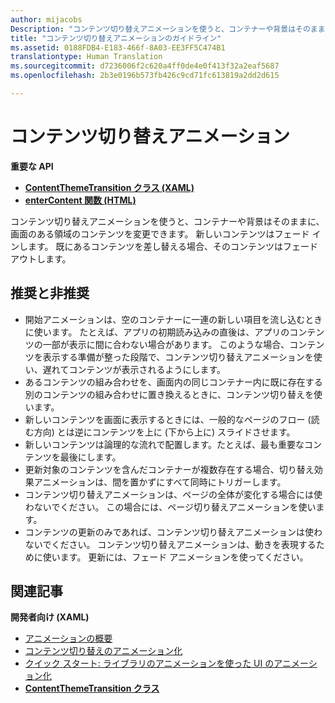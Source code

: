 ```yaml
---
author: mijacobs
Description: "コンテンツ切り替えアニメーションを使うと、コンテナーや背景はそのままに、画面のある領域のコンテンツを変更できます。 新しいコンテンツはフェード インします。 既にあるコンテンツを差し替える場合、そのコンテンツはフェード アウトします。"
title: "コンテンツ切り替えアニメーションのガイドライン"
ms.assetid: 0188FDB4-E183-466f-8A03-EE3FF5C474B1
translationtype: Human Translation
ms.sourcegitcommit: d7236006f2c620a4ff0de4e0f413f32a2eaf5687
ms.openlocfilehash: 2b3e0196b573fb426c9cd71fc613819a2dd2d615

---
```


# コンテンツ切り替えアニメーション





**重要な API**

-   [**ContentThemeTransition クラス (XAML)**](https://msdn.microsoft.com/library/windows/apps/br243104)
-   [**enterContent 関数 (HTML)**](https://msdn.microsoft.com/library/windows/apps/hh701582)

コンテンツ切り替えアニメーションを使うと、コンテナーや背景はそのままに、画面のある領域のコンテンツを変更できます。 新しいコンテンツはフェード インします。 既にあるコンテンツを差し替える場合、そのコンテンツはフェード アウトします。

## 推奨と非推奨


-   開始アニメーションは、空のコンテナーに一連の新しい項目を流し込むときに使います。 たとえば、アプリの初期読み込みの直後は、アプリのコンテンツの一部が表示に間に合わない場合があります。 このような場合、コンテンツを表示する準備が整った段階で、コンテンツ切り替えアニメーションを使い、遅れてコンテンツが表示されるようにします。
-   あるコンテンツの組み合わせを、画面内の同じコンテナー内に既に存在する別のコンテンツの組み合わせに置き換えるときに、コンテンツ切り替えを使います。
-   新しいコンテンツを画面に表示するときには、一般的なページのフロー (読む方向) とは逆にコンテンツを上に (下から上に) スライドさせます。
-   新しいコンテンツは論理的な流れで配置します。たとえば、最も重要なコンテンツを最後にします。
-   更新対象のコンテンツを含んだコンテナーが複数存在する場合、切り替え効果アニメーションは、間を置かずにすべて同時にトリガーします。
-   コンテンツ切り替えアニメーションは、ページの全体が変化する場合には使わないでください。 この場合には、ページ切り替えアニメーションを使います。
-   コンテンツの更新のみであれば、コンテンツ切り替えアニメーションは使わないでください。 コンテンツ切り替えアニメーションは、動きを表現するために使います。 更新には、フェード アニメーションを使ってください。



## 関連記事

**開発者向け (XAML)**
* [アニメーションの概要](https://msdn.microsoft.com/library/windows/apps/mt187350)
* [コンテンツ切り替えのアニメーション化](https://msdn.microsoft.com/library/windows/apps/xaml/jj649426)
* [クイック スタート: ライブラリのアニメーションを使った UI のアニメーション化](https://msdn.microsoft.com/library/windows/apps/xaml/hh452703)
* [**ContentThemeTransition クラス**](https://msdn.microsoft.com/library/windows/apps/br243104)

 

 







<!--HONumber=Aug16_HO3-->


